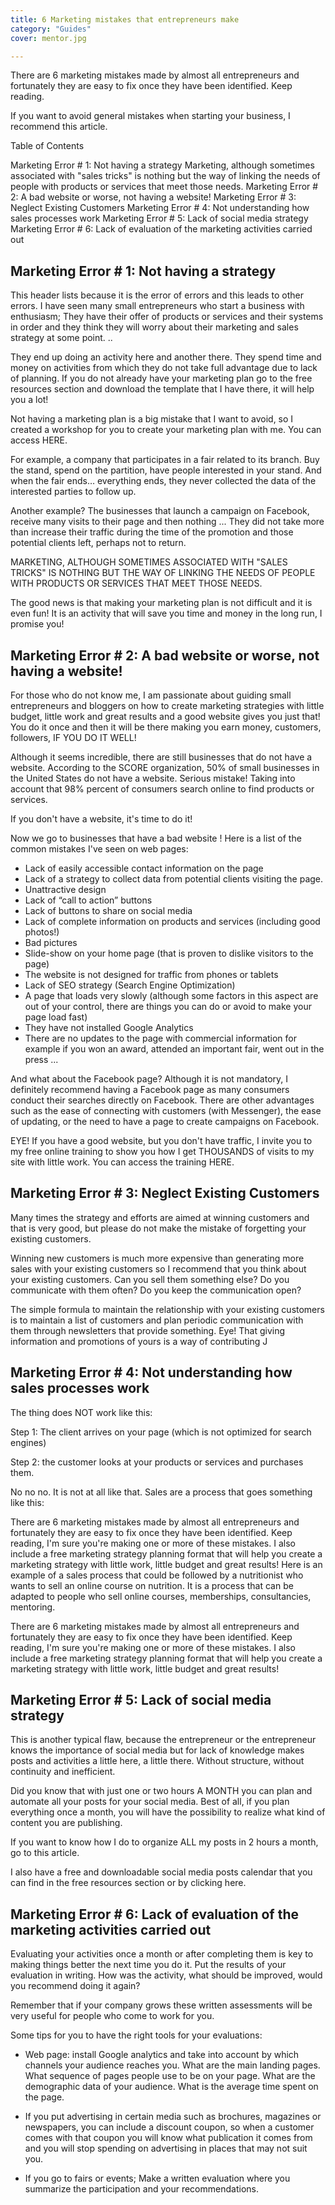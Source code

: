 ```yaml
---
title: 6 Marketing mistakes that entrepreneurs make 
category: "Guides"
cover: mentor.jpg

---
```




There are 6 marketing mistakes made by almost all entrepreneurs and fortunately they are easy to fix once they have been identified. Keep reading.


If you want to avoid general mistakes when starting your business, I recommend this article.

Table of Contents

Marketing Error # 1: Not having a strategy
Marketing, although sometimes associated with "sales tricks" is nothing but the way of linking the needs of people with products or services that meet those needs.
Marketing Error # 2: A bad website or worse, not having a website!
Marketing Error # 3: Neglect Existing Customers
Marketing Error # 4: Not understanding how sales processes work
Marketing Error # 5: Lack of social media strategy
Marketing Error # 6: Lack of evaluation of the marketing activities carried out

## Marketing Error # 1: Not having a strategy
This header lists because it is the error of errors and this leads to other errors. I have seen many small entrepreneurs who start a business with enthusiasm; They have their offer of products or services and their systems in order and they think they will worry about their marketing and sales strategy at some point. ..

They end up doing an activity here and another there. They spend time and money on activities from which they do not take full advantage due to lack of planning. If you do not already have your marketing plan go to the free resources section and download the template that I have there, it will help you a lot!

Not having a marketing plan is a big mistake that I want to avoid, so I created a workshop  for you to create your marketing plan with me. You can access  HERE.

For example, a company that participates in a fair related to its branch. Buy the stand, spend on the partition, have people interested in your stand. And when the fair ends… everything ends, they never collected the data of the interested parties to follow up.

Another example? The businesses that launch a campaign on Facebook, receive many visits to their page and then nothing ... They did not take more than increase their traffic during the time of the promotion and those potential clients left, perhaps not to return.

 

MARKETING, ALTHOUGH SOMETIMES ASSOCIATED WITH "SALES TRICKS" IS NOTHING BUT THE WAY OF LINKING THE NEEDS OF PEOPLE WITH PRODUCTS OR SERVICES THAT MEET THOSE NEEDS.
 

The good news is that making your marketing plan is not difficult and it is even fun! It is an activity that will save you time and money in the long run, I promise you!

 

## Marketing Error # 2: A bad website or worse, not having a website!
For those who do not know me, I am passionate about guiding small entrepreneurs and bloggers on how to create marketing strategies with little budget, little work and great results and a good website gives you just that! You do it once and then it will be there making you earn money, customers, followers, IF YOU DO IT WELL!

Although it seems incredible, there are still businesses that do not have a website. According to the SCORE organization, 50% of small businesses in the United States do not have a website. Serious mistake! Taking into account that 98% percent of consumers search online to find products or services.

If you don't have a website, it's time to do it!

Now we go to businesses that have a bad website ! Here is a list of the common mistakes I've seen on web pages:

 - Lack of easily accessible contact information on the page
 - Lack of a strategy to collect data from potential clients visiting the page.
 - Unattractive design
 - Lack of “call to action” buttons
 - Lack of buttons to share on social media
 - Lack of complete information on products and services (including good photos!)
 - Bad pictures
 - Slide-show on your home page (that is proven to dislike visitors to the page)
 - The website is not designed for traffic from phones or tablets
 - Lack of SEO strategy (Search Engine Optimization)
 - A page that loads very slowly (although some factors in this aspect are out of your control, there are things you can do or avoid to make your page load fast)
 - They have not installed Google Analytics
 - There are no updates to the page with commercial information for example if you won an award, attended an important fair, went out in the press ...

And what about the Facebook page? Although it is not mandatory, I definitely recommend having a Facebook page as many consumers conduct their searches directly on Facebook. There are other advantages such as the ease of connecting with customers (with Messenger), the ease of updating, or the need to have a page to create campaigns on Facebook.

EYE! If you have a good website, but you don't have traffic, I invite you to my free online training to show you how I get THOUSANDS of visits to my site with little work. You can access the training HERE.

## Marketing Error # 3: Neglect Existing Customers
Many times the strategy and efforts are aimed at winning customers and that is very good, but please do not make the mistake of forgetting your existing customers.

Winning new customers is much more expensive than generating more sales with your existing customers so I recommend that you think about your existing customers. Can you sell them something else? Do you communicate with them often? Do you keep the communication open?

The simple formula to maintain the relationship with your existing customers is to maintain a list of customers and plan periodic communication with them through newsletters that provide something. Eye! That giving information and promotions of yours is a way of contributing J

## Marketing Error # 4: Not understanding how sales processes work
The thing does NOT work like this:

Step 1: 
The client arrives on your page (which is not optimized for search engines)

Step 2: 
the customer looks at your products or services and purchases them.

No no no. It is not at all like that. Sales are a process that goes something like this:

There are 6 marketing mistakes made by almost all entrepreneurs and fortunately they are easy to fix once they have been identified.  Keep reading, I'm sure you're making one or more of these mistakes.  I also include a free marketing strategy planning format that will help you create a marketing strategy with little work, little budget and great results!
Here is an example of a sales process that could be followed by a nutritionist who wants to sell an online course on nutrition. It is a process that can be adapted to people who sell online courses, memberships, consultancies, mentoring.

There are 6 marketing mistakes made by almost all entrepreneurs and fortunately they are easy to fix once they have been identified.  Keep reading, I'm sure you're making one or more of these mistakes.  I also include a free marketing strategy planning format that will help you create a marketing strategy with little work, little budget and great results!

 

## Marketing Error # 5: Lack of social media strategy
This is another typical flaw, because the entrepreneur or the entrepreneur knows the importance of social media but for lack of knowledge makes posts and activities a little here, a little there. Without structure, without continuity and inefficient.

Did you know that with just one or two hours A MONTH you can plan and automate all your posts for your social media. Best of all, if you plan everything once a month, you will have the possibility to realize what kind of content you are publishing.

If you want to know how I do to organize ALL my posts in 2 hours a month, go to this article.

I also have a free and downloadable social media posts calendar that you can find in the free resources section or by clicking here.



 

## Marketing Error # 6: Lack of evaluation of the marketing activities carried out
Evaluating your activities once a month or after completing them is key to making things better the next time you do it. Put the results of your evaluation in writing. How was the activity, what should be improved, would you recommend doing it again?

Remember that if your company grows these written assessments will be very useful for people who come to work for you.

Some tips for you to have the right tools for your evaluations:

- Web page: install Google analytics and take into account by which channels your audience reaches you. What are the main landing pages. What sequence of pages people use to be on your page. What are the demographic data of your audience. What is the average time spent on the page.

- If you put advertising in certain media such as brochures, magazines or newspapers, you can include a discount coupon, so when a customer comes with that coupon you will know what publication it comes from and you will stop spending on advertising in places that may not suit you.

- If you go to fairs or events; Make a written evaluation where you summarize the participation and your recommendations.